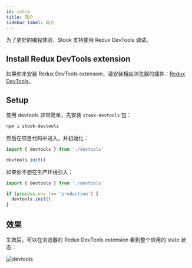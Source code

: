 ```yaml
---
id: intro
title: 简介
sidebar_label: 简介
---
```


为了更好的编程体验，Stook 支持使用 Redux DevTools 调试。

## Install Redux DevTools extension

如果你未安装 Redux DevTools extension，请安装相应浏览器的插件：[Redux DevTools](https://chrome.google.com/webstore/detail/redux-devtools/lmhkpmbekcpmknklioeibfkpmmfibljd)。

## Setup

使用 devtools 非常简单，先安装 `stook-devtools` 包：

```bash
npm i stook-devtools
```

然后在项目代码中进入，并初始化：

```js
import { devtools } from './devtools'

devtools.init()
```

如果你不想在生产环境引入：

```js
import { devtools } from './devtools'

if (process.env !== 'production') {
  devtools.init()
}
```

## 效果

生效后，可以在浏览器的 Redux DevTools extension 看到整个应用的 state 状态：

![devtools](/img/stook-devtools.png)
